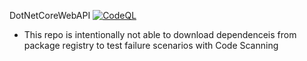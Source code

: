 DotNetCoreWebAPI [![CodeQL](https://github.com/vulna-felickz/DotNetCoreWebAPI/workflows/CodeQL/badge.svg)](https://github.com/vulna-felickz/DotNetCoreWebAPI/actions?query=workflow:"CodeQL")

- This repo is intentionally not able to download dependenceis from package registry to test failure scenarios with Code Scanning
